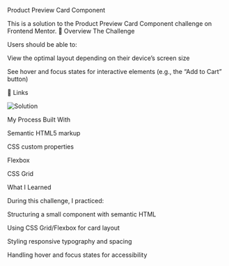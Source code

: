 Product Preview Card Component

This is a solution to the Product Preview Card Component challenge on Frontend Mentor.
📌 Overview
The Challenge

Users should be able to:

View the optimal layout depending on their device’s screen size

See hover and focus states for interactive elements (e.g., the “Add to Cart” button)

🔗 Links

![Solution](https://github.com/edortie03/card1)

My Process
Built With

Semantic HTML5 markup

CSS custom properties

Flexbox

CSS Grid


What I Learned

During this challenge, I practiced:

Structuring a small component with semantic HTML

Using CSS Grid/Flexbox for card layout

Styling responsive typography and spacing

Handling hover and focus states for accessibility

